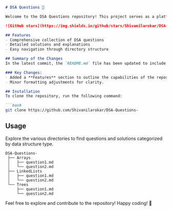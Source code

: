 ```markdown
# DSA Questions 🚀

Welcome to the DSA Questions repository! This project serves as a platform for developers and learners to practice and enhance their skills in Data Structures and Algorithms (DSA). This repository is designed to help you improve your understanding of various data structures and algorithms through a collection of questions and solutions.

![GitHub stars](https://img.shields.io/github/stars/Shivanilarokar/DSA-Questions-?style=social) ![Forks](https://img.shields.io/github/forks/Shivanilarokar/DSA-Questions-?style=social)

## Features
- Comprehensive collection of DSA questions
- Detailed solutions and explanations
- Easy navigation through directory structure

## Summary of the Changes
In the latest commit, the `README.md` file has been updated to include a new section that highlights the features of the repository, making it easier for users to understand what they can expect. Additionally, some formatting adjustments were made for improved readability.

### Key Changes:
- Added a **Features** section to outline the capabilities of the repository.
- Minor formatting adjustments for clarity.

## Installation
To clone the repository, run the following command:

```bash
git clone https://github.com/Shivanilarokar/DSA-Questions-
```

## Usage
Explore the various directories to find questions and solutions categorized by data structure type.

```
DSA-Questions-
 ├── Arrays
 │   ├── question1.md
 │   └── question2.md
 ├── LinkedLists
 │   ├── question1.md
 │   └── question2.md
 └── Trees
     ├── question1.md
     └── question2.md
```

Feel free to explore and contribute to the repository! Happy coding! 🎉
```